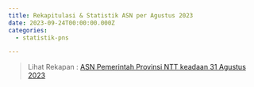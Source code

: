 ```yaml
---
title: Rekapitulasi & Statistik ASN per Agustus 2023
date: 2023-09-24T00:00:00.000Z
categories:
  - statistik-pns

---
```


> Lihat Rekapan : [ASN Pemerintah Provinsi NTT keadaan 31 Agustus 2023](https://bkd.nttprov.go.id/web/wp-content/uploads/2023/09/bkd-ntt-rekap-asn-agustus-2023.pdf)
